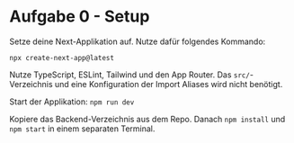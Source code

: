 # Aufgabe 0 - Setup

Setze deine Next-Applikation auf. Nutze dafür folgendes Kommando:

`npx create-next-app@latest`

Nutze TypeScript, ESLint, Tailwind und den App Router. Das `src/`-Verzeichnis und eine Konfiguration der Import Aliases wird nicht benötigt.

Start der Applikation: `npm run dev`

Kopiere das Backend-Verzeichnis aus dem Repo. Danach `npm install` und `npm start` in einem separaten Terminal.